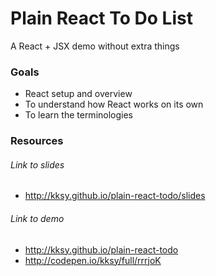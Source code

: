 # Plain React To Do List

A React + JSX demo without extra things

### Goals
+ React setup and overview
+ To understand how React works on its own
+ To learn the terminologies

### Resources

###### Link to slides
+ http://kksy.github.io/plain-react-todo/slides

###### Link to demo
+ http://kksy.github.io/plain-react-todo
+ http://codepen.io/kksy/full/rrrjoK 
